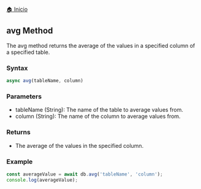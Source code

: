 [🏠 Inicio](../README.md)

## avg Method
The avg method returns the average of the values in a specified column of a specified table.

### Syntax

```javascript
async avg(tableName, column)
```
### Parameters
* tableName (String): The name of the table to average values from.
* column (String): The name of the column to average values from.
### Returns
* The average of the values in the specified column.
### Example
````javascript
const averageValue = await db.avg('tableName', 'column');
console.log(averageValue);
````